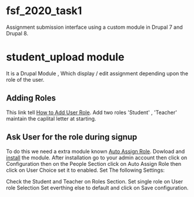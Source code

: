 # fsf_2020_task1
Assignment submission interface using a custom module in Drupal 7 and Drupal 8.


# student_upload module
It is a Drupal Module , Which display / edit assignment depending upon the role of the user.

## Adding Roles
This link tell [How to Add User Role](https://www.drupal.org/docs/7/managing-users/user-roles).
Add two roles 'Student' , 'Teacher' maintain the caplital letter at starting.

## Ask User for the role during signup
To do this we need a extra module known [Auto Assign Role](https://www.drupal.org/project/autoassignrole).
Dowload and [install](https://www.inmotionhosting.com/support/edu/drupal-7/intro-to-modules/how-to-upload-a-new-module-to-drupal) the module. 
After installation go to your admin account then click on Configuration then on the People Section click on Auto Assign Role then click on User Choice set it to enabled. Set The following Settings:

Check the Student and Teacher on Roles Section.
Set single role on User role Selection Set everthing else to default and click on Save configuration.
